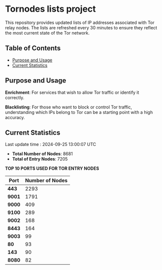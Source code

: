 # Tornodes lists project

This repository provides updated lists of IP addresses associated with Tor relay nodes. The lists are refreshed every 30 minutes to ensure they reflect the most current state of the Tor network.

## Table of Contents

- [Purpose and Usage](#purpose-and-usage)
- [Current Statistics](#current-statistics)


## Purpose and Usage

**Enrichment**: For services that wish to allow Tor traffic or identify it correctly.

**Blacklisting**: For those who want to block or control Tor traffic, understanding which IPs belong to Tor can be a starting point with a high accuracy.

## Current Statistics

Last update time : 2024-09-25 13:00:07 UTC

- **Total Number of Nodes**: 8681
- **Total of Entry Nodes**: 7205

**TOP 10 PORTS USED FOR TOR ENTRY NODES**

| **Port** | **Number of Nodes** |
|------|-----------------|
| **443**   | 2293  |
| **9001**   | 1791  |
| **9000**   | 409  |
| **9100**   | 289  |
| **9002**   | 168  |
| **8443**   | 164  |
| **9003**   | 99  |
| **80**   | 93  |
| **143**   | 90  |
| **8080**   | 82  |

